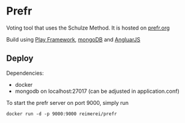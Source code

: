 Prefr
==============

Voting tool that uses the Schulze Method. It is hosted on [prefr.org](http://prefr.org)

Build using [Play Framework](http://playframework.com), [mongoDB](http://mongodb.org) and [AngluarJS](http://angularjs.org)

Deploy
-----------

Dependencies:

* docker
* mongodb on localhost:27017 (can be adjusted in application.conf)

To start the prefr server on port 9000, simply run

    docker run -d -p 9000:9000 reimerei/prefr




